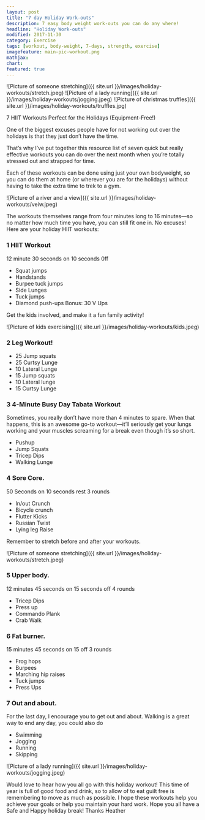 ```yaml
---
layout: post
title: "7 day Holiday Work-outs"
description: 7 easy body weight work-outs you can do any where!
headline: "Holiday Work-outs"
modified: 2017-11-30
category: Exercise
tags: [workout, body-weight, 7-days, strength, exercise]
imagefeature: main-pic-workout.png
mathjax: 
chart:
featured: true
---
```


<style>



</style>






![Picture of someone stretching]({{ site.url }}/images/holiday-workouts/stretch.jpeg)
![Picture of a lady running]({{ site.url }}/images/holiday-workouts/jogging.jpeg)
![Picture of christmas truffles]({{ site.url }}/images/holiday-workouts/truffles.jpg)



7 HIIT Workouts Perfect for the Holidays (Equipment-Free!)

One of the biggest excuses people have for not working out over the holidays is that they just don’t have the time.

That’s why I’ve put together this resource list of seven quick but really effective workouts you can do over the next month when you’re totally stressed out and strapped for time.

Each of these workouts can be done using just your own bodyweight, so you can do them at home (or wherever you are for the holidays) without having to take the extra time to trek to a gym.

![Picture of a river and a view]({{ site.url }}/images/holiday-workouts/veiw.jpeg)

The workouts themselves range from four minutes long to 16 minutes—so no matter how much time you have, you can still fit one in.
No excuses!
Here are your holiday HIIT workouts:

### 1 HIIT Workout
 12 minute
 30 seconds on 10 seconds 0ff

+ Squat jumps 
+ Handstands
+ Burpee tuck jumps 
+ Side Lunges 
+ Tuck jumps 
+ Diamond push-ups
Bonus: 30 V Ups

Get the kids involved, and make it a fun family activity! 

![Picture of kids exercising]({{ site.url }}/images/holiday-workouts/kids.jpeg)

### 2 Leg Workout!

+ 25 Jump squats 
+ 25 Curtsy Lunge 
+ 10 Lateral Lunge
+ 15 Jump squats 
+ 10 Lateral lunge
+ 15 Curtsy Lunge 


### 3 4-Minute Busy Day Tabata Workout

Sometimes, you really don’t have more than 4 minutes to spare.
When that happens, this is an awesome go-to workout—it’ll seriously get your lungs working and your muscles screaming for a break even though it’s so short.

+ Pushup
+ Jump Squats
+ Tricep Dips
+ Walking Lunge

### 4 Sore Core.

50 Seconds on 10 seconds rest 3 rounds

+ In/out Crunch
+ Bicycle crunch
+ Flutter Kicks
+ Russian Twist
+ Lying leg Raise

Remember to stretch before and after your workouts.

![Picture of someone stretching]({{ site.url }}/images/holiday-workouts/stretch.jpeg)


### 5 Upper body.

12 minutes 45 seconds on 15 seconds off 4 rounds

+ Tricep Dips
+ Press up
+ Commando Plank
+ Crab Walk

### 6 Fat burner.

15 minutes 45 seconds on 15 off 3 rounds

+ Frog hops
+ Burpees 
+ Marching hip raises
+ Tuck jumps
+ Press Ups


### 7 Out and about.

For the last day, I encourage you to get out and about.
Walking is a great way to end any day, you could also do 

+ Swimming 
+ Jogging
+ Running
+ Skipping

![Picture of a lady running]({{ site.url }}/images/holiday-workouts/jogging.jpeg)


Would love to hear how you all go with this holiday workout! This time of year is full of good food and drink, so to allow of to eat guilt free is remembering to move as much as possible. I hope these workouts help you achieve your goals or help you maintain your hard work. 
Hope you all have a Safe and Happy holiday break! Thanks Heather
